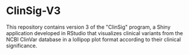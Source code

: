 # ClinSig-V3
This repository contains version 3 of the "ClinSig" program, a Shiny application developed in RStudio that visualizes clinical variants from the NCBI ClinVar database in a lollipop plot format according to their clinical significance.
